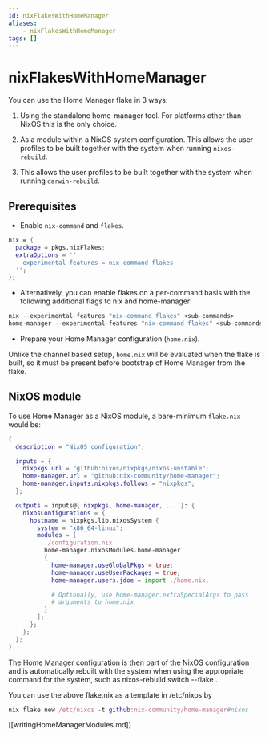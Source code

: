 ```yaml
---
id: nixFlakesWithHomeManager
aliases:
    - nixFlakesWithHomeManager
tags: []
---
```


# nixFlakesWithHomeManager

You can use the Home Manager flake in 3 ways:

1. Using the standalone home-manager tool. For platforms other than NixOS this
   is the only choice.

2. As a module within a NixOS system configuration. This allows the user
   profiles to be built together with the system when running `nixos-rebuild`.

3. This allows the user profiles to be built together with the system when
   running `darwin-rebuild`.

## Prerequisites

-   Enable `nix-command` and `flakes`.

```nix
nix = {
  package = pkgs.nixFlakes;
  extraOptions = ''
    experimental-features = nix-command flakes
  '';
};
```

-   Alternatively, you can enable flakes on a per-command basis with the following
    additional flags to nix and home-manager:

```nix
nix --experimental-features "nix-command flakes" <sub-commands>
home-manager --experimental-features "nix-command flakes" <sub-commands>
```

-   Prepare your Home Manager configuration (`home.nix`).

Unlike the channel based setup, `home.nix` will be evaluated when the flake is
built, so it must be present before bootstrap of Home Manager from the flake.

## NixOS module

To use Home Manager as a NixOS module, a bare-minimum `flake.nix` would be:

```nix
{
  description = "NixOS configuration";

  inputs = {
    nixpkgs.url = "github:nixos/nixpkgs/nixos-unstable";
    home-manager.url = "github:nix-community/home-manager";
    home-manager.inputs.nixpkgs.follows = "nixpkgs";
  };

  outputs = inputs@{ nixpkgs, home-manager, ... }: {
    nixosConfigurations = {
      hostname = nixpkgs.lib.nixosSystem {
        system = "x86_64-linux";
        modules = [
          ./configuration.nix
          home-manager.nixosModules.home-manager
          {
            home-manager.useGlobalPkgs = true;
            home-manager.useUserPackages = true;
            home-manager.users.jdoe = import ./home.nix;

            # Optionally, use home-manager.extraSpecialArgs to pass
            # arguments to home.nix
          }
        ];
      };
    };
  };
}
```

The Home Manager configuration is then part of the NixOS configuration and is
automatically rebuilt with the system when using the appropriate command for
the system, such as nixos-rebuild switch --flake <flake-uri>.

You can use the above flake.nix as a template in /etc/nixos by

```nix
nix flake new /etc/nixos -t github:nix-community/home-manager#nixos
```

[[writingHomeManagerModules.md]]
